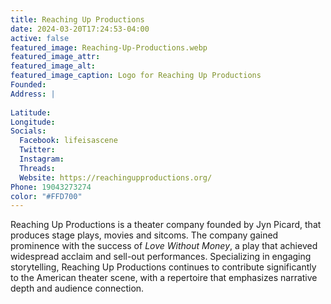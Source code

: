 ```yaml
---
title: Reaching Up Productions
date: 2024-03-20T17:24:53-04:00
active: false
featured_image: Reaching-Up-Productions.webp
featured_image_attr: 
featured_image_alt: 
featured_image_caption: Logo for Reaching Up Productions
Founded: 
Address: |
    
Latitude: 
Longitude: 
Socials: 
  Facebook: lifeisascene
  Twitter: 
  Instagram: 
  Threads:
  Website: https://reachingupproductions.org/
Phone: 19043273274
color: "#FFD700"
---
```

Reaching Up Productions is a theater company founded by Jyn Picard, that produces stage plays, movies and sitcoms. The company gained prominence with the success of *Love Without Money*, a play that achieved widespread acclaim and sell-out performances. Specializing in engaging storytelling, Reaching Up Productions continues to contribute significantly to the American theater scene, with a repertoire that emphasizes narrative depth and audience connection.